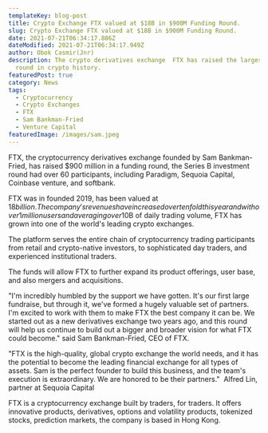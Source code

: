 ```yaml
---
templateKey: blog-post
title: Crypto Exchange FTX valued at $18B in $900M Funding Round.
slug: Crypto Exchange FTX valued at $18B in $900M Funding Round.
date: 2021-07-21T06:34:17.886Z
dateModified: 2021-07-21T06:34:17.949Z
author: Obok Casmir(Jnr)
description: The crypto derivatives exchange  FTX has raised the largest funding
  round in crypto history.
featuredPost: true
category: News
tags:
  - Cryptocurrency
  - Crypto Exchanges
  - FTX
  - Sam Bankman-Fried
  - Venture Capital
featuredImage: /images/sam.jpeg
---
```

FTX, the cryptocurrency derivatives exchange founded by Sam Bankman-Fried, has raised $900 million in a funding round, the Series B investment round had over 60 participants, including Paradigm, Sequoia Capital, Coinbase venture, and softbank.

FTX was in founded 2019, has been valued at $18 billion. The company's revenues have increased over tenfold this year and with over 1 million users and averaging over $10B of daily trading volume, FTX has grown into one of the world's leading crypto exchanges.

The platform serves the entire chain of cryptocurrency trading participants from retail and crypto-native investors, to sophisticated day traders, and experienced institutional traders.

The funds will allow FTX to further expand its product offerings, user base, and also mergers and acquisitions.

"I'm incredibly humbled by the support we have gotten. It's our first large fundraise, but through it, we've formed a hugely valuable set of partners. I'm excited to work with them to make FTX the best company it can be. We started out as a new derivatives exchange two years ago, and this round will help us continue to build out a bigger and broader vision for what FTX could become." said Sam Bankman-Fried, CEO of FTX.

"FTX is the high-quality, global crypto exchange the world needs, and it has the potential to become the leading financial exchange for all types of assets. Sam is the perfect founder to build this business, and the team's execution is extraordinary. We are honored to be their partners."  Alfred Lin, partner at Sequoia Capital

FTX is a cryptocurrency exchange built by traders, for traders. It offers innovative products, derivatives, options and volatility products, tokenized stocks, prediction markets, the company is based in Hong Kong.